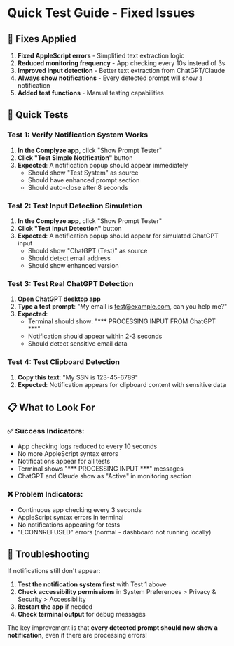 # Quick Test Guide - Fixed Issues

## 🔧 Fixes Applied

1. **Fixed AppleScript errors** - Simplified text extraction logic
2. **Reduced monitoring frequency** - App checking every 10s instead of 3s
3. **Improved input detection** - Better text extraction from ChatGPT/Claude
4. **Always show notifications** - Every detected prompt will show a notification
5. **Added test functions** - Manual testing capabilities

## 🚀 Quick Tests

### Test 1: Verify Notification System Works
1. **In the Complyze app**, click "Show Prompt Tester" 
2. **Click "Test Simple Notification"** button
3. **Expected**: A notification popup should appear immediately
   - Should show "Test System" as source
   - Should have enhanced prompt section
   - Should auto-close after 8 seconds

### Test 2: Test Input Detection Simulation
1. **In the Complyze app**, click "Show Prompt Tester"
2. **Click "Test Input Detection"** button  
3. **Expected**: A notification popup should appear for simulated ChatGPT input
   - Should show "ChatGPT (Test)" as source
   - Should detect email address
   - Should show enhanced version

### Test 3: Test Real ChatGPT Detection
1. **Open ChatGPT desktop app**
2. **Type a test prompt**: "My email is test@example.com, can you help me?"
3. **Expected**: 
   - Terminal should show: "*** PROCESSING INPUT FROM ChatGPT ***"
   - Notification should appear within 2-3 seconds
   - Should detect sensitive email data

### Test 4: Test Clipboard Detection
1. **Copy this text**: "My SSN is 123-45-6789"
2. **Expected**: Notification appears for clipboard content with sensitive data

## 📋 What to Look For

### ✅ Success Indicators:
- App checking logs reduced to every 10 seconds
- No more AppleScript syntax errors
- Notifications appear for all tests
- Terminal shows "*** PROCESSING INPUT ***" messages
- ChatGPT and Claude show as "Active" in monitoring section

### ❌ Problem Indicators:
- Continuous app checking every 3 seconds
- AppleScript syntax errors in terminal
- No notifications appearing for tests
- "ECONNREFUSED" errors (normal - dashboard not running locally)

## 🐛 Troubleshooting

If notifications still don't appear:
1. **Test the notification system first** with Test 1 above
2. **Check accessibility permissions** in System Preferences > Privacy & Security > Accessibility
3. **Restart the app** if needed
4. **Check terminal output** for debug messages

The key improvement is that **every detected prompt should now show a notification**, even if there are processing errors! 